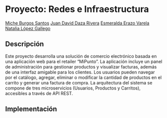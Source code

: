 # Proyecto: Redes e Infraestructura

[Miche Burgos Santos](https://github.com/Michelburgos)
[Juan David Daza Rivera](https://github.com/JuanDavidDazaR)
[Esmeralda Erazo Varela](https://github.com/memerazo)
[Natalia López Gallego](https://github.com/ntlg72)

## Descripción

Este proyecto desarrolla una solución de comercio electrónico basada en una aplicación web para el retailer “MiPunto”. La aplicación incluye un panel de administración para gestionar productos y visualizar facturas, además de una interfaz amigable para los clientes. Los usuarios pueden navegar por el catálogo, agregar, eliminar o modificar la cantidad de productos en el carrito y generar una factura de compra. La arquitectura del sistema se compone de tres microservicios (Usuarios, Productos y Carritos), accesibles a través de API REST.

## Implementación
